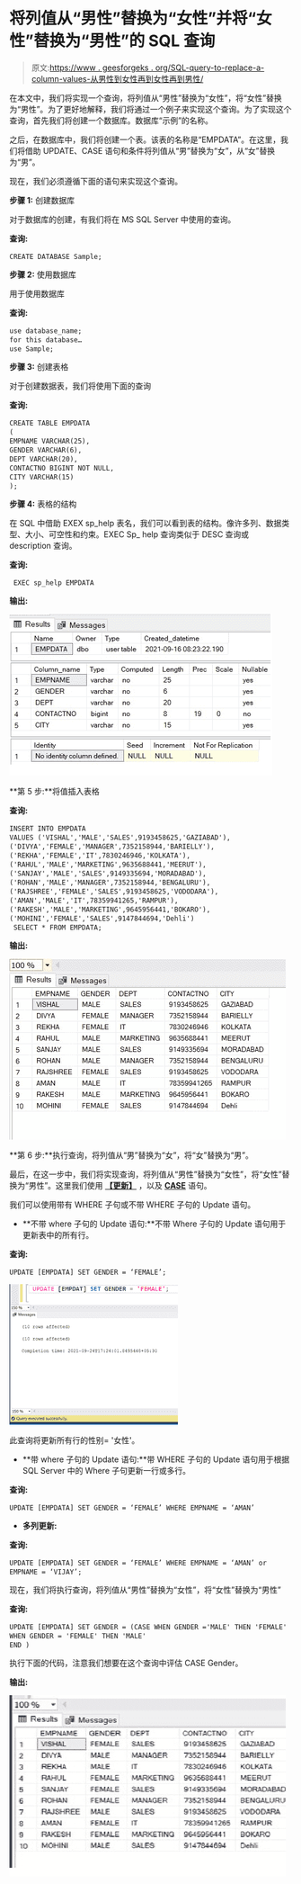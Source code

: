 # 将列值从“男性”替换为“女性”并将“女性”替换为“男性”的 SQL 查询

> 原文:[https://www . geesforgeks . org/SQL-query-to-replace-a-column-values-从男性到女性再到女性再到男性/](https://www.geeksforgeeks.org/sql-query-to-replace-a-column-values-from-male-to-female-and-female-to-male/)

在本文中，我们将实现一个查询，将列值从“男性”替换为“女性”，将“女性”替换为“男性”。为了更好地解释，我们将通过一个例子来实现这个查询。为了实现这个查询，首先我们将创建一个数据库。数据库“示例”的名称。

之后，在数据库中，我们将创建一个表。该表的名称是“EMPDATA”。在这里，我们将借助 UPDATE、CASE 语句和条件将列值从“男”替换为“女”，从“女”替换为“男”。

现在，我们必须遵循下面的语句来实现这个查询。

**步骤 1:** 创建数据库

对于数据库的创建，有我们将在 MS SQL Server 中使用的查询。

**查询:**

```
CREATE DATABASE Sample;
```

**步骤 2:** 使用数据库

用于使用数据库

**查询:**

```
use database_name;
for this database…
use Sample;    
```

**步骤 3:** 创建表格

对于创建数据表，我们将使用下面的查询

**查询:**

```
CREATE TABLE EMPDATA
(
EMPNAME VARCHAR(25),
GENDER VARCHAR(6),
DEPT VARCHAR(20),
CONTACTNO BIGINT NOT NULL,
CITY VARCHAR(15)
);
```

**步骤 4:** 表格的结构

在 SQL 中借助 EXEX sp_help 表名，我们可以看到表的结构。像许多列、数据类型、大小、可空性和约束。EXEC Sp_ help 查询类似于 DESC 查询或 description 查询。

**查询:**

```
 EXEC sp_help EMPDATA
```

**输出:**

![](img/e0bb90da79f1e3f71497085ba7d73235.png)

**第 5 步:**将值插入表格

**查询:**

```
INSERT INTO EMPDATA
VALUES ('VISHAL','MALE','SALES',9193458625,'GAZIABAD'),
('DIVYA','FEMALE','MANAGER',7352158944,'BARIELLY'),
('REKHA','FEMALE','IT',7830246946,'KOLKATA'),
('RAHUL','MALE','MARKETING',9635688441,'MEERUT'),
('SANJAY','MALE','SALES',9149335694,'MORADABAD'),
('ROHAN','MALE','MANAGER',7352158944,'BENGALURU'),
('RAJSHREE','FEMALE','SALES',9193458625,'VODODARA'),
('AMAN','MALE','IT',78359941265,'RAMPUR'),
('RAKESH','MALE','MARKETING',9645956441,'BOKARO'),
('MOHINI','FEMALE','SALES',9147844694,'Dehli')
 SELECT * FROM EMPDATA;
```

**输出:**

![](img/474ae5af51505d02cc6042324af26d64.png)

**第 6 步:**执行查询，将列值从“男”替换为“女”，将“女”替换为“男”。

最后，在这一步中，我们将实现查询，将列值从“男性”替换为“女性”，将“女性”替换为“男性”。这里我们使用 [**【更新】**](https://www.geeksforgeeks.org/sql-update-statement/) ，以及 [**CASE**](https://www.geeksforgeeks.org/sql-case-statement/) 语句。

我们可以使用带有 WHERE 子句或不带 WHERE 子句的 Update 语句。

*   **不带 where 子句的 Update 语句:**不带 Where 子句的 Update 语句用于更新表中的所有行。

**查询:**

```
UPDATE [EMPDATA] SET GENDER = ‘FEMALE’;
```

![](img/b498468da4b6bc51b8bd3ab1708c310a.png)

此查询将更新所有行的性别= '女性'。

*   **带 where 子句的 Update 语句:**带 WHERE 子句的 Update 语句用于根据 SQL Server 中的 Where 子句更新一行或多行。

**查询:**

```
UPDATE [EMPDATA] SET GENDER = ‘FEMALE’ WHERE EMPNAME = ‘AMAN’
```

*   **多列更新:**

**查询:**

```
UPDATE [EMPDATA] SET GENDER = ‘FEMALE’ WHERE EMPNAME = ‘AMAN’ or EMPNAME = ‘VIJAY’; 
```

现在，我们将执行查询，将列值从“男性”替换为“女性”，将“女性”替换为“男性”

**查询:**

```
UPDATE [EMPDATA] SET GENDER = (CASE WHEN GENDER ='MALE' THEN 'FEMALE'
WHEN GENDER = 'FEMALE' THEN 'MALE'
END ) 
```

执行下面的代码，注意我们想要在这个查询中评估 CASE Gender。

**输出:**

![](img/6584c51c8293b7611edfa6005aee373c.png)